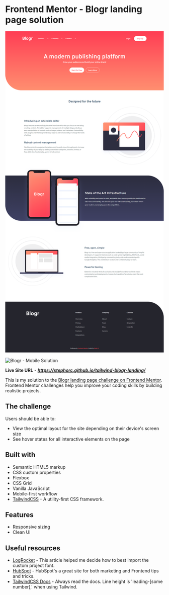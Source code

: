 # Frontend Mentor - Blogr landing page solution

![Blogr - Desktop Solution](https://github.com/stephorc/tailwind-blogr-landing/blob/main/Blogr-desktop.png)
<!--![Tablet Solution](https://github.com/stephorc/testimonials-grid-section/blob/main/tablet-solution.png) -->
![Blogr - Mobile Solution](https://github.com/stephorc/testimonials-grid-section/blob/Blogr-mobile.png)

**Live Site URL** - ***https://stephorc.github.io/tailwind-blogr-landing/***

This is my solution to the [Blogr landing page challenge on Frontend Mentor](https://www.frontendmentor.io/challenges/blogr-landing-page-EX2RLAApP). Frontend Mentor challenges help you improve your coding skills by building realistic projects.

## The challenge

Users should be able to:

- View the optimal layout for the site depending on their device's screen size
- See hover states for all interactive elements on the page

## Built with

- Semantic HTML5 markup
- CSS custom properties
- Flexbox
- CSS Grid
- Vanilla JavaScript
- Mobile-first workflow
- [TailwindCSS](https://tailwindcss.com/) - A utility-first CSS framework.

## Features

- Responsive sizing
- Clean UI

## Useful resources

- [LogRocket](https://blog.logrocket.com/how-to-use-custom-fonts-tailwind-css/) - This article helped me decide how to best import the custom project font.
- [HubSpot](https://blog.hubspot.com/website/html-dropdown) - HubSpot's a great site for both marketing and Frontend tips and tricks.
- [TailwindCSS Docs](https://tailwindcss.com/docs/line-height) - Always read the docs. Line height is 'leading-[some number],' when using Tailwind.

<!-- npx tailwindcss -i ./input.css -o ./css/output.css --watch -->
<!-- This project reinforced my understanding of Tailwind classes, including flex, positioning, and transitions. -->
